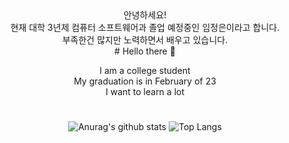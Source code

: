 <div align="center">
 안녕하세요! <br>
 현재 대학 3년제 컴퓨터 소프트웨어과 졸업 예정중인 임정은이라고 합니다. <br>
 부족한건 많지만 노력하면서 배우고 있습니다. <br>
 #
 Hello there 👋

I am a college student <br>
My graduation is in February of 23 <br>
I want to learn a lot<br>

#
![Anurag's github stats](https://github-readme-stats.vercel.app/api?username=ycs-202007021&show_icons=true&theme=transparent)
![Top Langs](https://github-readme-stats.vercel.app/api/top-langs/?username=ycs-202007021&layout=compact&theme=transparent)
  
 </div>
